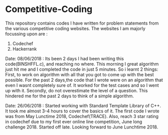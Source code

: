 # Competitive-Coding
This repository contains codes I have written  for problem statements from the various competitive coding websites.
The websites I am majorly focussing upon are :
1. Codechef
2. Hackerrank

Date: 08/06/2018 : Its been 2 days I had been writing this code(BINSHFFL.c), and reaching no where. This morning I great algorithm just hit me and I completed the code in just 5 minutes. So i learnt 2 things:  First, to work on algorithm with all that you got to come up with the best possible. For the past 2 days,the code that I wrote were on an algorithm that even I wasnt completely sure of. It worked for the test cases and so I went up with it. Secondly, do not overestimate the level of a question. This hindered me for the past 2 days to think of a simple algorithm. 

Date: 26/06/2018 : Started working with Standard Template Library of C++. It took me almost 3-4 hours to cover the basics of it. The first code I wrote was from May Lunctime 2018, Codechef(TRACE). Also, reach 3 star rating in codechef due to my first ever online line competition, June long challenge 2018. Started off late. Looking forward to June Lunchtime 2018.
